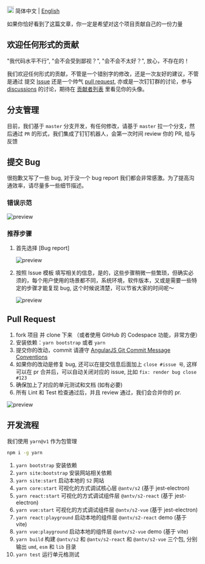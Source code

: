 
<img src="https://gw.alipayobjects.com/zos/antfincdn/R8sN%24GNdh6/language.svg" width="18"> 简体中文 | [English](./CONTRIBUTING.en-US.md)

如果你恰好看到了这篇文章，你一定是希望对这个项目贡献自己的一份力量

## 欢迎任何形式的贡献

"我代码水平不行", "会不会受到鄙视？", "会不会不太好？", 放心，不存在的！

我们欢迎任何形式的贡献，不管是一个错别字的修改，还是一次友好的建议，不管是通过 提交 [Issue](https://github.com/antvis/S2/issues/new/choose)
还是一个帅气 [pull request](https://github.com/antvis/S2/pulls), 亦或是一次钉钉群的讨论，参与 [discussions](https://github.com/antvis/S2/discussions) 的讨论，期待在 [贡献者列表](https://github.com/antvis/S2/graphs/contributors) 里看见你的头像。

## 分支管理

目前，我们基于 `master` 分支开发，有任何修改，请基于 `master` 拉一个分支，然后通过 `PR` 的形式，我们集成了钉钉机器人，会第一次时间 review 你的 PR, 给与反馈

## 提交 Bug

很抱歉又写了一些 bug, 对于没一个 bug report 我们都会非常感激。为了提高沟通效率，请尽量多一些细节描述。

### 错误示范

![preview](https://gw.alipayobjects.com/zos/antfincdn/j0jUvKwT%26/dd59fe64-7108-4ad7-a544-e19d79eea890.png)

### 推荐步骤

1. 首先选择 [Bug report]

    ![preview](https://gw.alipayobjects.com/zos/antfincdn/oAnzfiVl2/9d83b3e8-b05c-4475-b736-92c45448546a.png)

2. 按照 Issue 模板 填写相关的信息，是的，这些步骤稍微一些繁琐，但确实必须的，每个用户使用的场景都不同，系统环境，软件版本，又或是需要一些特定的步骤才能复现 bug, 这个时候说清楚，可以节省大家的时间呢～

    ![preview](https://gw.alipayobjects.com/zos/antfincdn/05O3p5nE5/d0d4b120-e5aa-4b51-918b-8a573f8fb794.png)

## Pull Request

1. fork 项目 并 clone 下来 （或者使用 GitHub 的 Codespace 功能，非常方便）
2. 安装依赖：`yarn bootstrap` 或者 `yarn`
3. 提交你的改动，commit 请遵守 [AngularJS Git Commit Message Conventions](https://docs.google.com/document/d/1QrDFcIiPjSLDn3EL15IJygNPiHORgU1_OOAqWjiDU5Y/edit#heading=h.uyo6cb12dt6w)
4. 如果你的改动是修复 bug, 还可以在提交信息后面加上 `close #issue 号`, 这样可以在 pr 合并后，可以自动关闭对应的 issue, 比如 `fix: render bug close #123`
5. 确保加上了对应的单元测试和文档 (如有必要)
6. 所有 Lint 和 Test 检查通过后，并且 review 通过，我们会合并你的 pr.

![preview](https://gw.alipayobjects.com/zos/antfincdn/ssOxFrycD/86339514-5f9a-4101-8690-e47c97cd8af5.png)

## 开发流程

我们使用 `yarn@v1` 作为包管理

```bash
npm i -g yarn
```

1. `yarn bootstrap` 安装依赖
2. `yarn site:bootstrap` 安装网站相关依赖
3. `yarn site:start` 启动本地的 `S2` 网站
4. `yarn core:start` 可视化的方式调试核心层 `@antv/s2` (基于 jest-electron)
5. `yarn react:start` 可视化的方式调试组件层 `@antv/s2-react` (基于 jest-electron)
6. `yarn vue:start` 可视化的方式调试组件层 `@antv/s2-vue` (基于 jest-electron)
7. `yarn react:playground` 启动本地的组件层 `@antv/s2-react` demo (基于 vite)
8. `yarn vue:playground` 启动本地的组件层 `@antv/s2-vue` demo (基于 vite)
9. `yarn build` 构建 `@antv/s2` 和 `@antv/s2-react` 和 `@antv/s2-vue` 三个包, 分别输出 `umd`, `esm` 和 `lib` 目录
10. `yarn test` 运行单元格测试
